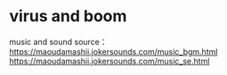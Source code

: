 # virus and boom
music and sound source：https://maoudamashii.jokersounds.com/music_bgm.html
                        https://maoudamashii.jokersounds.com/music_se.html

